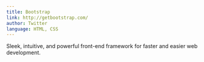 ```yaml
---
title: Bootstrap
link: http://getbootstrap.com/
author: Twitter
language: HTML, CSS
---
```


Sleek, intuitive, and powerful front-end framework for faster and easier web development.
